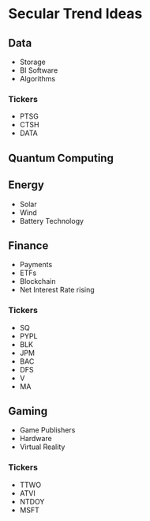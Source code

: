 # Secular Trend Ideas
## Data
* Storage
* BI Software
* Algorithms
### Tickers
* PTSG
* CTSH
* DATA
## Quantum Computing
## Energy
* Solar
* Wind
* Battery Technology
## Finance
* Payments
* ETFs
* Blockchain
* Net Interest Rate rising
### Tickers
* SQ
* PYPL
* BLK
* JPM 
* BAC
* DFS
* V
* MA
## Gaming
* Game Publishers
* Hardware
* Virtual Reality
### Tickers
* TTWO
* ATVI
* NTDOY
* MSFT
